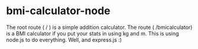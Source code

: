 # bmi-calculator-node
The root route ( / ) is a simple addition calculator. The route ( /bmicalculator) is a BMI calculator if you put your stats in using kg and m. This is using node.js to do everything. Well, and express.js :)

